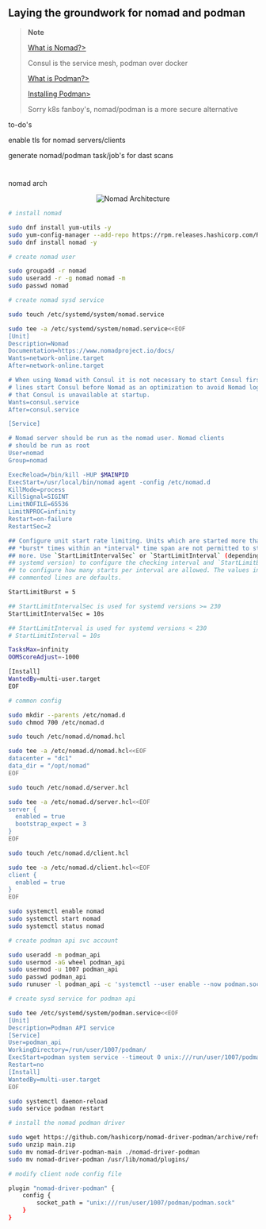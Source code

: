 ## Laying the groundwork for nomad and podman

> **Note**
>
>[What is Nomad?>](https://www.nomadproject.io)
>
> Consul is the service mesh, podman over docker
>
>[What is Podman?>](https://www.redhat.com/en/topics/containers/what-is-podman)
>
>[Installing Podman>](https://podman.io/getting-started/installation)
>
> Sorry k8s fanboy's, nomad/podman is a more secure alternative


to-do's

enable tls for nomad servers/clients

generate nomad/podman task/job's for dast scans

#

nomad arch
<p align="center">
  <img src="https://content.hashicorp.com/api/assets?product=tutorials&version=main&asset=public%2Fimg%2Fnomad%2Fproduction%2Fnomad_reference_diagram.png?raw=true" alt="Nomad Architecture"/>
</p>


```sh
# install nomad

sudo dnf install yum-utils -y
sudo yum-config-manager --add-repo https://rpm.releases.hashicorp.com/RHEL/hashicorp.repo
sudo dnf install nomad -y

# create nomad user

sudo groupadd -r nomad
sudo useradd -r -g nomad nomad -m
sudo passwd nomad

# create nomad sysd service

sudo touch /etc/systemd/system/nomad.service

sudo tee -a /etc/systemd/system/nomad.service<<EOF
[Unit]
Description=Nomad
Documentation=https://www.nomadproject.io/docs/
Wants=network-online.target
After=network-online.target

# When using Nomad with Consul it is not necessary to start Consul first. These
# lines start Consul before Nomad as an optimization to avoid Nomad logging
# that Consul is unavailable at startup.
Wants=consul.service
After=consul.service

[Service]

# Nomad server should be run as the nomad user. Nomad clients
# should be run as root
User=nomad
Group=nomad

ExecReload=/bin/kill -HUP $MAINPID
ExecStart=/usr/local/bin/nomad agent -config /etc/nomad.d
KillMode=process
KillSignal=SIGINT
LimitNOFILE=65536
LimitNPROC=infinity
Restart=on-failure
RestartSec=2

## Configure unit start rate limiting. Units which are started more than
## *burst* times within an *interval* time span are not permitted to start any
## more. Use `StartLimitIntervalSec` or `StartLimitInterval` (depending on
## systemd version) to configure the checking interval and `StartLimitBurst`
## to configure how many starts per interval are allowed. The values in the
## commented lines are defaults.

StartLimitBurst = 5

## StartLimitIntervalSec is used for systemd versions >= 230
StartLimitIntervalSec = 10s

## StartLimitInterval is used for systemd versions < 230
# StartLimitInterval = 10s

TasksMax=infinity
OOMScoreAdjust=-1000

[Install]
WantedBy=multi-user.target
EOF

# common config

sudo mkdir --parents /etc/nomad.d
sudo chmod 700 /etc/nomad.d

sudo touch /etc/nomad.d/nomad.hcl

sudo tee -a /etc/nomad.d/nomad.hcl<<EOF
datacenter = "dc1"
data_dir = "/opt/nomad"
EOF

sudo touch /etc/nomad.d/server.hcl

sudo tee -a /etc/nomad.d/server.hcl<<EOF
server {
  enabled = true
  bootstrap_expect = 3
}
EOF

sudo touch /etc/nomad.d/client.hcl

sudo tee -a /etc/nomad.d/client.hcl<<EOF
client {
  enabled = true
}
EOF

sudo systemctl enable nomad
sudo systemctl start nomad
sudo systemctl status nomad

# create podman api svc account

sudo useradd -m podman_api
sudo usermod -aG wheel podman_api
sudo usermod -u 1007 podman_api
sudo passwd podman_api
sudo runuser -l podman_api -c 'systemctl --user enable --now podman.socket'

# create sysd service for podman api

sudo tee /etc/systemd/system/podman.service<<EOF
[Unit]
Description=Podman API service
[Service]
User=podman_api
WorkingDirectory=/run/user/1007/podman/
ExecStart=podman system service --timeout 0 unix:///run/user/1007/podman/podman.sock
Restart=no
[Install]
WantedBy=multi-user.target
EOF

sudo systemctl daemon-reload
sudo service podman restart

# install the nomad podman driver

sudo wget https://github.com/hashicorp/nomad-driver-podman/archive/refs/heads/main.zip
sudo unzip main.zip
sudo mv nomad-driver-podman-main ./nomad-driver-podman
sudo mv nomad-driver-podman /usr/lib/nomad/plugins/

# modify client node config file

plugin "nomad-driver-podman" {
    config {
        socket_path = "unix:///run/user/1007/podman/podman.sock"
    }
}

```
